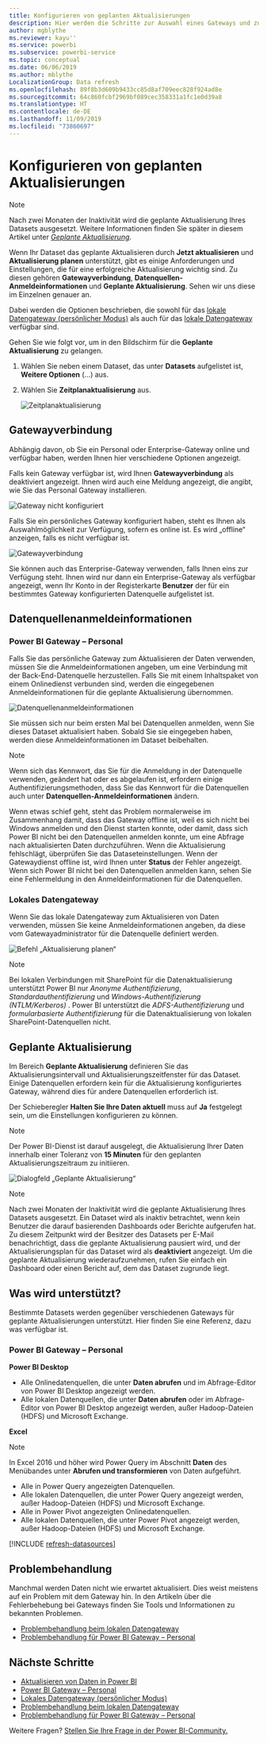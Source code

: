 ```yaml
---
title: Konfigurieren von geplanten Aktualisierungen
description: Hier werden die Schritte zur Auswahl eines Gateways und zur Konfiguration einer geplanten Aktualisierung behandelt.
author: mgblythe
ms.reviewer: kayu''
ms.service: powerbi
ms.subservice: powerbi-service
ms.topic: conceptual
ms.date: 06/06/2019
ms.author: mblythe
LocalizationGroup: Data refresh
ms.openlocfilehash: 89f8b3d609b9433cc85d8af709eec828f924ad8e
ms.sourcegitcommit: 64c860fcbf2969bf089cec358331a1fc1e0d39a8
ms.translationtype: HT
ms.contentlocale: de-DE
ms.lasthandoff: 11/09/2019
ms.locfileid: "73860697"
---
```

# <a name="configure-scheduled-refresh"></a>Konfigurieren von geplanten Aktualisierungen

>[!NOTE]
>Nach zwei Monaten der Inaktivität wird die geplante Aktualisierung Ihres Datasets ausgesetzt. Weitere Informationen finden Sie später in diesem Artikel unter [*Geplante Aktualisierung*](#scheduled-refresh).
>
>

Wenn Ihr Dataset das geplante Aktualisieren durch **Jetzt aktualisieren** und **Aktualisierung planen** unterstützt, gibt es einige Anforderungen und Einstellungen, die für eine erfolgreiche Aktualisierung wichtig sind. Zu diesen gehören **Gatewayverbindung**, **Datenquellen-Anmeldeinformationen** und **Geplante Aktualisierung**. Sehen wir uns diese im Einzelnen genauer an.

Dabei werden die Optionen beschrieben, die sowohl für das [lokale Datengateway (persönlicher Modus)](service-gateway-personal-mode.md) als auch für das [lokale Datengateway](service-gateway-onprem.md) verfügbar sind.

Gehen Sie wie folgt vor, um in den Bildschirm für die **Geplante Aktualisierung** zu gelangen.

1. Wählen Sie neben einem Dataset, das unter **Datasets** aufgelistet ist, **Weitere Optionen** (...) aus.
2. Wählen Sie **Zeitplanaktualisierung** aus.

    ![Zeitplanaktualisierung](media/refresh-scheduled-refresh/dataset-menu.png)

## <a name="gateway-connection"></a>Gatewayverbindung
Abhängig davon, ob Sie ein Personal oder Enterprise-Gateway online und verfügbar haben, werden Ihnen hier verschiedene Optionen angezeigt.

Falls kein Gateway verfügbar ist, wird Ihnen **Gatewayverbindung** als deaktiviert angezeigt. Ihnen wird auch eine Meldung angezeigt, die angibt, wie Sie das Personal Gateway installieren.

![Gateway nicht konfiguriert](media/refresh-scheduled-refresh/gateway-not-configured.png)

Falls Sie ein persönliches Gateway konfiguriert haben, steht es Ihnen als Auswahlmöglichkeit zur Verfügung, sofern es online ist. Es wird „offline“ anzeigen, falls es nicht verfügbar ist.

![Gatewayverbindung](media/refresh-scheduled-refresh/gateway-connection.png)

Sie können auch das Enterprise-Gateway verwenden, falls Ihnen eins zur Verfügung steht. Ihnen wird nur dann ein Enterprise-Gateway als verfügbar angezeigt, wenn Ihr Konto in der Registerkarte **Benutzer** der für ein bestimmtes Gateway konfigurierten Datenquelle aufgelistet ist.

## <a name="data-source-credentials"></a>Datenquellenanmeldeinformationen
### <a name="power-bi-gateway---personal"></a>Power BI Gateway – Personal
Falls Sie das persönliche Gateway zum Aktualisieren der Daten verwenden, müssen Sie die Anmeldeinformationen angeben, um eine Verbindung mit der Back-End-Datenquelle herzustellen. Falls Sie mit einem Inhaltspaket von einem Onlinedienst verbunden sind, werden die eingegebenen Anmeldeinformationen für die geplante Aktualisierung übernommen.

![Datenquellenanmeldeinformationen](media/refresh-scheduled-refresh/data-source-credentials-pgw.png)

Sie müssen sich nur beim ersten Mal bei Datenquellen anmelden, wenn Sie dieses Dataset aktualisiert haben. Sobald Sie sie eingegeben haben, werden diese Anmeldeinformationen im Dataset beibehalten.

> [!NOTE]
> Wenn sich das Kennwort, das Sie für die Anmeldung in der Datenquelle verwenden, geändert hat oder es abgelaufen ist, erfordern einige Authentifizierungsmethoden, dass Sie das Kennwort für die Datenquellen auch unter **Datenquellen-Anmeldeinformationen** ändern.
>
>

Wenn etwas schief geht, steht das Problem normalerweise im Zusammenhang damit, dass das Gateway offline ist, weil es sich nicht bei Windows anmelden und den Dienst starten konnte, oder damit, dass sich Power BI nicht bei den Datenquellen anmelden konnte, um eine Abfrage nach aktualisierten Daten durchzuführen. Wenn die Aktualisierung fehlschlägt, überprüfen Sie das Dataseteinstellungen. Wenn der Gatewaydienst offline ist, wird Ihnen unter **Status** der Fehler angezeigt. Wenn sich Power BI nicht bei den Datenquellen anmelden kann, sehen Sie eine Fehlermeldung in den Anmeldeinformationen für die Datenquellen.

### <a name="on-premises-data-gateway"></a>Lokales Datengateway
Wenn Sie das lokale Datengateway zum Aktualisieren von Daten verwenden, müssen Sie keine Anmeldeinformationen angeben, da diese vom Gatewayadministrator für die Datenquelle definiert werden.

![Befehl „Aktualisierung planen“](media/refresh-scheduled-refresh/data-source-credentials-egw.png)

> [!NOTE]
> Bei lokalen Verbindungen mit SharePoint für die Datenaktualisierung unterstützt Power BI nur *Anonyme Authentifizierung*, *Standardauthentifizierung* und *Windows-Authentifizierung (NTLM/Kerberos)* . Power BI unterstützt die *ADFS-Authentifizierung* und *formularbasierte Authentifizierung* für die Datenaktualisierung von lokalen SharePoint-Datenquellen nicht.
>
>

## <a name="scheduled-refresh"></a>Geplante Aktualisierung
Im Bereich **Geplante Aktualisierung** definieren Sie das Aktualisierungsintervall und Aktualisierungszeitfenster für das Dataset. Einige Datenquellen erfordern kein für die Aktualisierung konfiguriertes Gateway, während dies für andere Datenquellen erforderlich ist.

Der Schieberegler **Halten Sie Ihre Daten aktuell** muss auf **Ja** festgelegt sein, um die Einstellungen konfigurieren zu können.

> [!NOTE]
> Der Power BI-Dienst ist darauf ausgelegt, die Aktualisierung Ihrer Daten innerhalb einer Toleranz von **15 Minuten** für den geplanten Aktualisierungszeitraum zu initiieren.
>
>

![Dialogfeld „Geplante Aktualisierung“](media/refresh-scheduled-refresh/scheduled-refresh.png)

> [!NOTE]
> Nach zwei Monaten der Inaktivität wird die geplante Aktualisierung Ihres Datasets ausgesetzt. Ein Dataset wird als inaktiv betrachtet, wenn kein Benutzer die darauf basierenden Dashboards oder Berichte aufgerufen hat. Zu diesem Zeitpunkt wird der Besitzer des Datasets per E-Mail benachrichtigt, dass die geplante Aktualisierung pausiert wird, und der Aktualisierungsplan für das Dataset wird als **deaktiviert** angezeigt. Um die geplante Aktualisierung wiederaufzunehmen, rufen Sie einfach ein Dashboard oder einen Bericht auf, dem das Dataset zugrunde liegt.
>
>

## <a name="whats-supported"></a>Was wird unterstützt?
Bestimmte Datasets werden gegenüber verschiedenen Gateways für geplante Aktualisierungen unterstützt. Hier finden Sie eine Referenz, dazu was verfügbar ist.

### <a name="power-bi-gateway---personal"></a>Power BI Gateway – Personal
**Power BI Desktop**

* Alle Onlinedatenquellen, die unter **Daten abrufen** und im Abfrage-Editor von Power BI Desktop angezeigt werden.
* Alle lokalen Datenquellen, die unter **Daten abrufen** oder im Abfrage-Editor von Power BI Desktop angezeigt werden, außer Hadoop-Dateien (HDFS) und Microsoft Exchange.

**Excel**

> [!NOTE]
> In Excel 2016 und höher wird Power Query im Abschnitt **Daten** des Menübandes unter **Abrufen und transformieren** von Daten aufgeführt.
>
>

* Alle in Power Query angezeigten Datenquellen.
* Alle lokalen Datenquellen, die unter Power Query angezeigt werden, außer Hadoop-Dateien (HDFS) und Microsoft Exchange.
* Alle in Power Pivot angezeigten Onlinedatenquellen.
* Alle lokalen Datenquellen, die unter Power Pivot angezeigt werden, außer Hadoop-Dateien (HDFS) und Microsoft Exchange.

<!-- Refresh Data sources-->
[!INCLUDE [refresh-datasources](./includes/refresh-datasources.md)]

## <a name="troubleshooting"></a>Problembehandlung
Manchmal werden Daten nicht wie erwartet aktualisiert. Dies weist meistens auf ein Problem mit dem Gateway hin. In den Artikeln über die Fehlerbehebung bei Gateways finden Sie Tools und Informationen zu bekannten Problemen.

- [Problembehandlung beim lokalen Datengateway](service-gateway-onprem-tshoot.md)
- [Problembehandlung für Power BI Gateway – Personal](service-admin-troubleshooting-power-bi-personal-gateway.md)

## <a name="next-steps"></a>Nächste Schritte
- [Aktualisieren von Daten in Power BI](refresh-data.md)  
- [Power BI Gateway – Personal](service-gateway-personal-mode.md)  
- [Lokales Datengateway (persönlicher Modus)](service-gateway-onprem.md)  
- [Problembehandlung beim lokalen Datengateway](service-gateway-onprem-tshoot.md)  
- [Problembehandlung für Power BI Gateway – Personal](service-admin-troubleshooting-power-bi-personal-gateway.md)  

Weitere Fragen? [Stellen Sie Ihre Frage in der Power BI-Community.](https://community.powerbi.com/)

